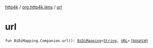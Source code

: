 [http4k](../index.md) / [org.http4k.lens](index.md) / [url](./url.md)

# url

`fun BiDiMapping.Companion.url(): `[`BiDiMapping`](-bi-di-mapping/index.md)`<`[`String`](https://kotlinlang.org/api/latest/jvm/stdlib/kotlin/-string/index.html)`, `[`URL`](http://docs.oracle.com/javase/6/docs/api/java/net/URL.html)`>` [(source)](https://github.com/http4k/http4k/blob/master/http4k-core/src/main/kotlin/org/http4k/lens/BiDiMapping.kt#L57)